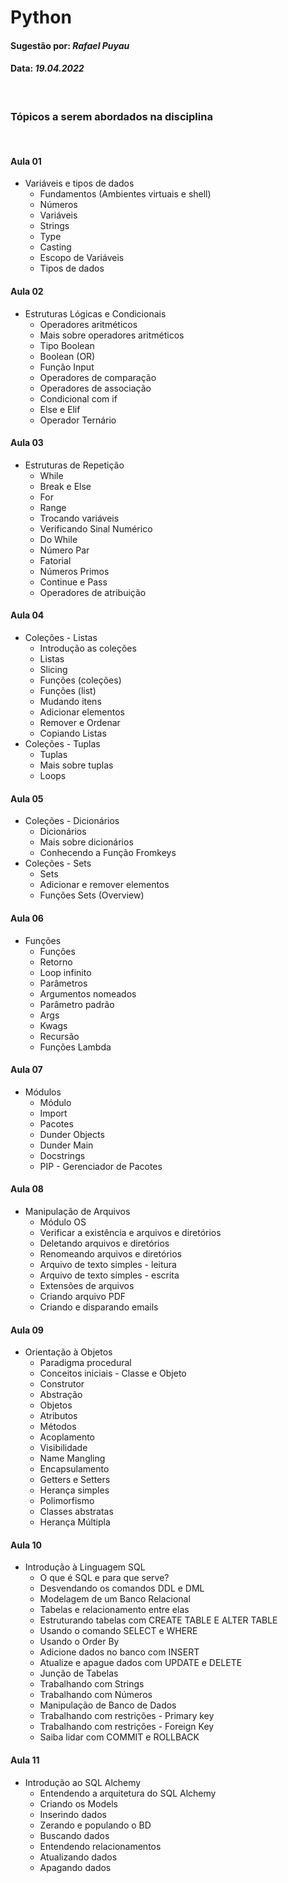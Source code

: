 # Python

#### **Sugestão por**: _Rafael Puyau_
#### **Data**: _19.04.2022_
<br>

### Tópicos a serem abordados na disciplina
<br>

#### Aula 01 
* Variáveis e tipos de dados
    * Fundamentos (Ambientes virtuais e shell)
    * Números
    * Variáveis
    * Strings
    * Type
    * Casting
    * Escopo de Variáveis
    * Tipos de dados
#### Aula 02
* Estruturas Lógicas e Condicionais
    * Operadores aritméticos
    * Mais sobre operadores aritméticos
    * Tipo Boolean
    * Boolean (OR)
    * Função Input
    * Operadores de comparação
    * Operadores de associação
    * Condicional com if
    * Else e Elif
    * Operador Ternário
#### Aula 03
* Estruturas de Repetição
    * While
    * Break e Else
    * For
    * Range
    * Trocando variáveis
    * Verificando Sinal Numérico
    * Do While
    * Número Par
    * Fatorial
    * Números Primos
    * Continue e Pass
    * Operadores de atribuição
#### Aula 04
* Coleções - Listas
    * Introdução as coleções
    * Listas
    * Slicing
    * Funções (coleções)
    * Funções (list)
    * Mudando itens
    * Adicionar elementos
    * Remover e Ordenar
    * Copiando Listas
* Coleções - Tuplas
    * Tuplas
    * Mais sobre tuplas
    * Loops
#### Aula 05
* Coleções - Dicionários
    * Dicionários
    * Mais sobre dicionários
    * Conhecendo a Função Fromkeys
* Coleções - Sets
    * Sets
    * Adicionar e remover elementos
    * Funções Sets (Overview)
#### Aula 06
* Funções
    * Funções 
    * Retorno
    * Loop infinito
    * Parâmetros
    * Argumentos nomeados
    * Parâmetro padrão
    * Args 
    * Kwags
    * Recursão
    * Funções Lambda
#### Aula 07
* Módulos
    * Módulo
    * Import
    * Pacotes
    * Dunder Objects
    * Dunder Main
    * Docstrings
    * PIP - Gerenciador de Pacotes
#### Aula 08
* Manipulação de Arquivos
    * Módulo OS
    * Verificar a existência e arquivos e diretórios
    * Deletando arquivos e diretórios
    * Renomeando arquivos e diretórios
    * Arquivo de texto simples - leitura
    * Arquivo de texto simples - escrita
    * Extensões de arquivos
    * Criando arquivo PDF
    * Criando e disparando emails
#### Aula 09
* Orientação à Objetos
    * Paradigma procedural
    * Conceitos iniciais - Classe e Objeto 
    * Construtor
    * Abstração
    * Objetos
    * Atributos
    * Métodos
    * Acoplamento
    * Visibilidade
    * Name Mangling
    * Encapsulamento
    * Getters e Setters
    * Herança simples
    * Polimorfismo
    * Classes abstratas
    * Herança Múltipla
#### Aula 10
* Introdução à Linguagem SQL
    * O que é SQL e para que serve?
    * Desvendando os comandos DDL e DML
    * Modelagem de um Banco Relacional
    * Tabelas e relacionamento entre elas
    * Estruturando tabelas com CREATE TABLE E ALTER TABLE
    * Usando o comando SELECT e WHERE
    * Usando o Order By
    * Adicione dados no banco com INSERT
    * Atualize e apague dados com UPDATE e DELETE
    * Junção de Tabelas
    * Trabalhando com Strings
    * Trabalhando com Números
    * Manipulação de Banco de Dados
    * Trabalhando com restrições - Primary key
    * Trabalhando com restrições - Foreign Key
    * Saiba lidar com COMMIT e ROLLBACK
#### Aula 11
* Introdução ao SQL Alchemy
    * Entendendo a arquitetura do SQL Alchemy
    * Criando os Models
    * Inserindo dados
    * Zerando e populando o BD
    * Buscando dados
    * Entendendo relacionamentos
    * Atualizando dados
    * Apagando dados



